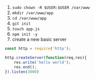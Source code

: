 1. `sudo chown -R $USER:$USER /var/www`
2. `mkdir /var/www/app`
3. `cd /var/www/app`
4. `git init`
5. `touch app.js`
6. `npm init -y`
7. create a new basic server 
```js
const http = require('http');

http.createServer(function(req,res){
	res.write('hello world');
	res.end();
}).listen(3000)
```